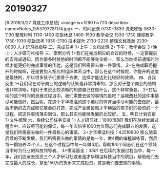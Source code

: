 # 20190327

[# 2019/3/27 肖威工作总结]
<image w=1280 h=720 describe= name=Notes_1553703781174.jpg>
一、时间记录
0730-0830 洗漱吃饭
0830-1130 整理材料
1130-1400 吃饭休息
1400-1530 教学会议
1530-1730 课程教学
1730-1930 吃饭思考
1930-2130 技术提升
2130-2230 整理文档洗漱
2230-0000 人才研习社指导
二、完成任务
1+上午：文档处理
2+下午：教学会议
3+晚上：人才研习社指导
三、案例分析
1+我们在完成相应的会议的时候，一定要提前的去完成通知，因为很多时候他的时间都不能够完全统一，那么当你提前通知的时候才能更好的完成事情的传达，这是我们所需要去做一件事情。
2+在完成职场提升的时候啊，还是要加入相应的组织体系当中，那么在这个时候呢，你提升的速度是最快的，所以很多孩子们要善于去做，选择才能达到比较好的效果。
四、自我反思
1+我们现在对于商业的逻辑的认知是非常清晰的，那么对于整个商业的结构也非常清晰，相对于来说比较清晰的知道自己在做什么，这个非常重要。
2+在后续的这个时间的发展过程当中，我们需要去做的事情的是吧？运城西社的这件事情尽可能做好，然后呢，在这个才华横溢的这个编程的体育当中尽可能的去做好，最后不断的去完成回忆基金的打造，完成产业建设和才华横溢的孩子们的投资的一个过程，把这件事情落实到位，那么其实也能够发展的比较好。
五、明日计划安排
1+文件梳理
六、后续公司任务安排
1+人才研习社：1000*1888*1
我们在后续发展过程当中，应该尽可能的保证，每一年去培养1000为位同志们完成职业的发展，这是我们所需要去做的一件最核心的事情。
2+才华横溢科技：4*25*16800
那么随着后续的不断发展，我们所需要去做的事情的是每一年，做4期的编程训练营，然后每一期培养25个人，在这个过程当中每一年做4期，帮助100个同志们在这个领域当中称为行业的科技领导者。
3+横溢基金：3*50*1
在后续的发展过程当中，每一年，我们应该去投资三个人才研习社或者是才华横溢科技当中的项目，帮助他们去完成最大的成长，拿出150万的货币来完成投资，这是我们要去做的事情。
